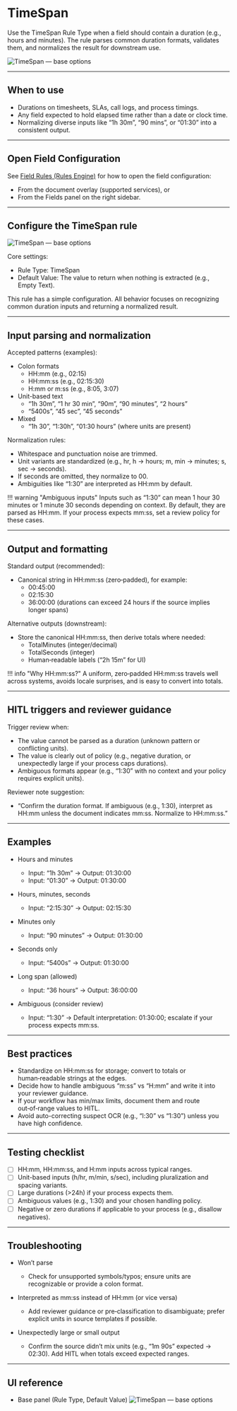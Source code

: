 # TimeSpan

Use the TimeSpan Rule Type when a field should contain a duration (e.g., hours and minutes). The rule parses common duration formats, validates them, and normalizes the result for downstream use.

![TimeSpan — base options](../../assets/img-2025-09-01-10-50-03.png)

---

## When to use

- Durations on timesheets, SLAs, call logs, and process timings.
- Any field expected to hold elapsed time rather than a date or clock time.
- Normalizing diverse inputs like “1h 30m”, “90 mins”, or “01:30” into a consistent output.

---

## Open Field Configuration

See [Field Rules (Rules Engine)](index.md) for how to open the field configuration:

- From the document overlay (supported services), or
- From the Fields panel on the right sidebar.

---

## Configure the TimeSpan rule

![TimeSpan — base options](../../assets/img-2025-09-01-10-50-03.png)

Core settings:

- Rule Type: TimeSpan
- Default Value: The value to return when nothing is extracted (e.g., Empty Text).

This rule has a simple configuration. All behavior focuses on recognizing common duration inputs and returning a normalized result.

---

## Input parsing and normalization

Accepted patterns (examples):

- Colon formats
    - HH:mm (e.g., 02:15)
    - HH:mm:ss (e.g., 02:15:30)
    - H:mm or m:ss (e.g., 8:05, 3:07)
- Unit-based text
    - “1h 30m”, “1 hr 30 min”, “90m”, “90 minutes”, “2 hours”
    - “5400s”, “45 sec”, “45 seconds”
- Mixed
    - “1h 30”, “1:30h”, “01:30 hours” (where units are present)

Normalization rules:

- Whitespace and punctuation noise are trimmed.
- Unit variants are standardized (e.g., hr, h → hours; m, min → minutes; s, sec → seconds).
- If seconds are omitted, they normalize to 00.
- Ambiguities like “1:30” are interpreted as HH:mm by default.

!!! warning "Ambiguous inputs"
    Inputs such as “1:30” can mean 1 hour 30 minutes or 1 minute 30 seconds depending on context. By default, they are parsed as HH:mm. If your process expects mm:ss, set a review policy for these cases.

---

## Output and formatting

Standard output (recommended):

- Canonical string in HH:mm:ss (zero‑padded), for example:
    - 00:45:00
    - 02:15:30
    - 36:00:00 (durations can exceed 24 hours if the source implies longer spans)

Alternative outputs (downstream):

- Store the canonical HH:mm:ss, then derive totals where needed:
    - TotalMinutes (integer/decimal)
    - TotalSeconds (integer)
    - Human‑readable labels (“2h 15m” for UI)

!!! info "Why HH:mm:ss?"
    A uniform, zero‑padded HH:mm:ss travels well across systems, avoids locale surprises, and is easy to convert into totals.

---

## HITL triggers and reviewer guidance

Trigger review when:

- The value cannot be parsed as a duration (unknown pattern or conflicting units).
- The value is clearly out of policy (e.g., negative duration, or unexpectedly large if your process caps durations).
- Ambiguous formats appear (e.g., “1:30” with no context and your policy requires explicit units).

Reviewer note suggestion:

- “Confirm the duration format. If ambiguous (e.g., 1:30), interpret as HH:mm unless the document indicates mm:ss. Normalize to HH:mm:ss.”

---

## Examples

- Hours and minutes
    - Input: “1h 30m” → Output: 01:30:00
    - Input: “01:30” → Output: 01:30:00

- Hours, minutes, seconds
    - Input: “2:15:30” → Output: 02:15:30

- Minutes only
    - Input: “90 minutes” → Output: 01:30:00

- Seconds only
    - Input: “5400s” → Output: 01:30:00

- Long span (allowed)
    - Input: “36 hours” → Output: 36:00:00

- Ambiguous (consider review)
    - Input: “1:30” → Default interpretation: 01:30:00; escalate if your process expects mm:ss.

---

## Best practices

- Standardize on HH:mm:ss for storage; convert to totals or human‑readable strings at the edges.
- Decide how to handle ambiguous “m:ss” vs “H:mm” and write it into your reviewer guidance.
- If your workflow has min/max limits, document them and route out‑of‑range values to HITL.
- Avoid auto-correcting suspect OCR (e.g., “l:30” vs “1:30”) unless you have high confidence.

---

## Testing checklist

- [ ] HH:mm, HH:mm:ss, and H:mm inputs across typical ranges.  
- [ ] Unit-based inputs (h/hr, m/min, s/sec), including pluralization and spacing variants.  
- [ ] Large durations (>24h) if your process expects them.  
- [ ] Ambiguous values (e.g., 1:30) and your chosen handling policy.  
- [ ] Negative or zero durations if applicable to your process (e.g., disallow negatives).  

---

## Troubleshooting

- Won’t parse
    - Check for unsupported symbols/typos; ensure units are recognizable or provide a colon format.

- Interpreted as mm:ss instead of HH:mm (or vice versa)
    - Add reviewer guidance or pre‑classification to disambiguate; prefer explicit units in source templates if possible.

- Unexpectedly large or small output
    - Confirm the source didn’t mix units (e.g., “1m 90s” expected → 02:30). Add HITL when totals exceed expected ranges.

---

## UI reference

- Base panel (Rule Type, Default Value)
    ![TimeSpan — base options](../../assets/img-2025-09-01-10-50-03.png)